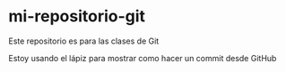 # mi-repositorio-git
Este repositorio es para las clases de Git

Estoy usando el lápiz para mostrar como hacer un commit desde GitHub
